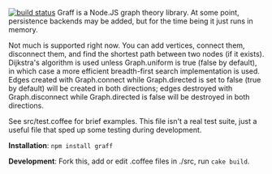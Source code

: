 [![build status](https://secure.travis-ci.org/rofrankel/graff.png)](http://travis-ci.org/rofrankel/graff)
Graff is a Node.JS graph theory library. At some point, persistence backends may
be added, but for the time being it just runs in memory.

Not much is supported right now. You can add vertices, connect them, disconnect
them, and find the shortest path between two nodes (if it exists). Dijkstra's
algorithm is used unless Graph.uniform is true (false by default), in which case
a more efficient breadth-first search implementation is used. Edges created with
Graph.connect while Graph.directed is set to false (true by default) will be
created in both directions; edges destroyed with Graph.disconnect while
Graph.directed is false will be destroyed in both directions.

See src/test.coffee for brief examples. This file isn't a real test suite, just
a useful file that sped up some testing during development.

**Installation**: `npm install graff`

**Development**: Fork this, add or edit .coffee files in ./src, run `cake
build`.